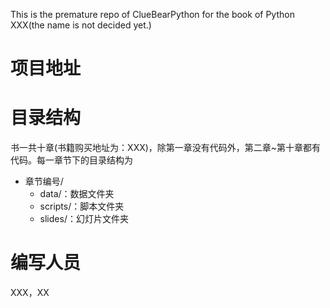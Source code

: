 This is the premature repo of ClueBearPython for the book of Python XXX(the name is not decided yet.)

# 项目地址


# 目录结构
书一共十章(书籍购买地址为：XXX)，除第一章没有代码外，第二章~第十章都有代码。每一章节下的目录结构为
- 章节编号/
  - data/：数据文件夹
  - scripts/：脚本文件夹
  - slides/：幻灯片文件夹

# 编写人员
XXX，XX
